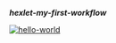 ***hexlet-my-first-workflow***

[![hello-world](https://github.com/AntonTyurin87/hexlet-my-first-workflow-/actions/workflows/hello-world.yml/badge.svg)](https://github.com/AntonTyurin87/hexlet-my-first-workflow-/actions/workflows/hello-world.yml)
